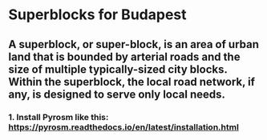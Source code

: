 # Superblocks for Budapest
## A superblock, or super-block, is an area of urban land that is bounded by arterial roads and the size of multiple typically-sized city blocks. Within the superblock, the local road network, if any, is designed to serve only local needs. 
### 1. Install Pyrosm like this: https://pyrosm.readthedocs.io/en/latest/installation.html
